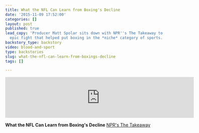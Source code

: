 ```yaml
---
title: What the NFL Can Learn from Boxing's Decline
date: '2015-11-09 17:52:00'
categories: []
layout: post
published: true
lead_copy: 'Producer Matt Spolar sits down with NPR''s The Takeaway to discuss the
  epic fight that helped put boxing in the *niche* category of sports. '
backstory_type: backstory
video: blood-and-sport
type: backstories
slug: what-the-nfl-can-learn-from-boxings-decline
tags: []

---
```

<iframe width="600" height="130" frameborder="0" scrolling="no" src="https://www.wnyc.org/widgets/ondemand_player/takeaway/#file=%2Faudio%2Fxspf%2F545466%2F"></iframe>

**What the NFL Can Learn from Boxing's Decline**
[NPR's The Takeaway](http://www.thetakeaway.org/story/retro-report-what-nfl-should-learn-boxings-decline/)

